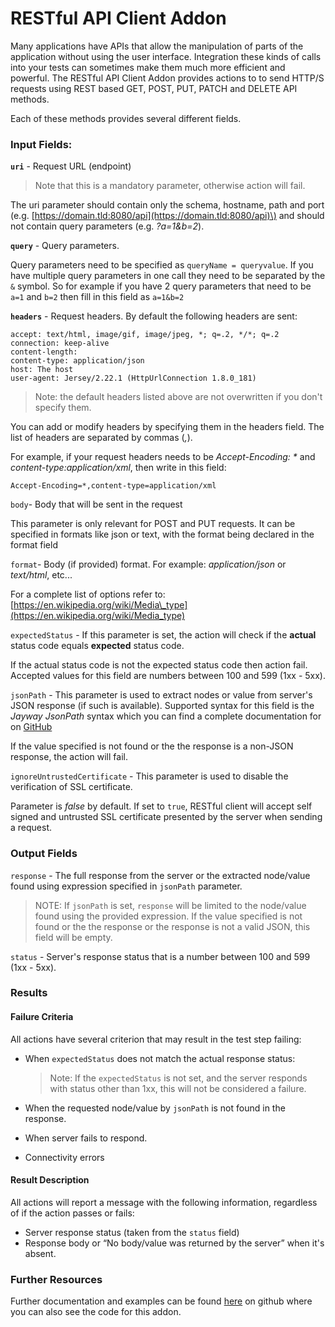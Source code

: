 # RESTful API Client Addon

Many applications have APIs that allow the manipulation of parts of the application without using the user interface. Integration these kinds of calls into your tests can sometimes make them much more efficient and powerful. The RESTful API Client Addon provides actions to to send HTTP/S requests using REST based GET, POST, PUT, PATCH and DELETE API methods.  

Each of these methods provides several different fields.

###  **Input Fields:**

**`uri`** - Request URL \(endpoint\)

> Note that this is a mandatory parameter, otherwise action will fail.

The uri parameter should contain only the schema, hostname, path and port \(e.g. [https://domain.tld:8080/api](https://domain.tld:8080/api)\) and should not contain query parameters \(e.g. _?a=1&b=2_\).

**`query`** - Query parameters.

Query parameters need to be specified as `queryName = queryvalue`. If you have multiple query parameters in one call they need to be separated by the `&` symbol. So for example if you have 2 query parameters that need to be `a=1` and `b=2` then fill in this field as `a=1&b=2`

**`headers`** - Request headers.  By default the following headers are sent:

```text
accept: text/html, image/gif, image/jpeg, *; q=.2, */*; q=.2
connection: keep-alive
content-length: 
content-type: application/json
host: The host
user-agent: Jersey/2.22.1 (HttpUrlConnection 1.8.0_181)
```

> Note: the default headers listed above are not overwritten if you don't specify them.

You can add or modify headers by specifying them in the headers field. The list of headers are separated by commas \(_,_\).

For example, if your request headers needs to be _Accept-Encoding: \*_ and _content-type:application/xml_, then write in this field:

```text
Accept-Encoding=*,content-type=application/xml
```

`body`- Body that will be sent in the request 

This parameter is only relevant for POST and PUT requests. It can be specified in formats like json or text, with the format being declared in the format field

`format`- Body \(if provided\) format. For example: _application/json_ or _text/html_, etc...

For a complete list of options refer to: [https://en.wikipedia.org/wiki/Media\_type](https://en.wikipedia.org/wiki/Media_type)

`expectedStatus` - If this parameter is set, the action will check if the **actual** status code equals **expected** status code.

If the actual status code is not the expected status code then action fail. Accepted values for this field are numbers between 100 and 599 \(1xx - 5xx\).

`jsonPath` - This parameter is used to extract nodes or value from server's JSON response \(if such is available\). Supported syntax for this field is the _Jayway JsonPath_ syntax which you can find a complete documentation for on [GitHub](https://github.com/json-path/JsonPath)

If the value specified is not found or the the response is a non-JSON response, the action will fail.

`ignoreUntrustedCertificate` - This parameter is used to disable the verification of SSL certificate.

Parameter is _false_ by default. If set to `true`, RESTful client will accept self signed and untrusted SSL certificate presented by the server when sending a request.

### **Output Fields**

`response` - The full response from the server or the extracted node/value found using expression specified in `jsonPath` parameter.

> NOTE: If `jsonPath` is set, `response` will be limited to the node/value found using the provided expression. If the value specified is not found or the the response or the response is not a valid JSON, this field will be empty.

`status` - Server's response status that is a number between 100 and 599 \(1xx - 5xx\).

### Results

#### **Failure Criteria**

All actions have several criterion that may result in the test step failing:

* When `expectedStatus` does not match the actual response status:

  > Note: If the `expectedStatus` is not set, and the server responds with status other than 1xx, this will not be considered a failure.

* When the requested node/value by `jsonPath` is not found in the response.
* When server fails to respond.
* Connectivity errors

#### Result Description

All actions will report a message with the following information, regardless of if the action passes or fails:

* Server response status \(taken from the `status` field\)
* Response body or “No body/value was returned by the server” when it's absent.

### **Further Resources**

Further documentation and examples can be found [here](https://github.com/testproject-io/addons/tree/master/restful-api-client) on github where you can also see the code for this addon. 



